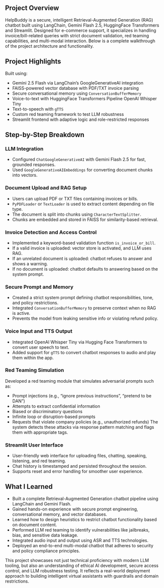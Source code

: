 
## Project Overview

HelpBuddy is a secure, intelligent Retrieval-Augmented Generation (RAG) chatbot built using LangChain, Gemini Flash 2.5, HuggingFace Transformers and Streamlit. Designed for e-commerce support, it specializes in handling invoice/bill-related queries with strict document validation, red teaming capabilities, and multi-modal interaction. Below is a complete walkthrough of the project architecture and functionality.

## Project Highlights

Built using:
* Gemini 2.5 Flash via LangChain’s GoogleGenerativeAI integration
* FAISS-powered vector database with PDF/TXT invoice parsing
* Secure conversational memory using `ConversationBufferMemory`
* Voice-to-text with HuggingFace Transformers Pipeline OpenAI Whisper Tiny
* Text-to-speech with `gTTS`
* Custom red teaming framework to test LLM robustness
* Streamlit frontend with adaptive logic and role-restricted responses

## Step-by-Step Breakdown

### LLM Integration
* Configured `ChatGoogleGenerativeAI` with Gemini Flash 2.5 for fast, grounded responses.
* Used `GoogleGenerativeAIEmbeddings` for converting document chunks into vectors.

### Document Upload and RAG Setup
* Users can upload PDF or TXT files containing invoices or bills.
* `PyPDFLoader` or `TextLoader` is used to extract content depending on file type.
* The document is split into chunks using `CharacterTextSplitter`.
* Chunks are embedded and stored in FAISS for similarity-based retrieval.

### Invoice Detection and Access Control
* Implemented a keyword-based validation function `is_invoice_or_bill`.
* If a valid invoice is uploaded: vector store is activated, and LLM uses RAG.
* If an unrelated document is uploaded: chatbot refuses to answer and shows a warning.
* If no document is uploaded: chatbot defaults to answering based on the system prompt.

### Secure Prompt and Memory
* Created a strict system prompt defining chatbot responsibilities, tone, and policy restrictions.
* Integrated `ConversationBufferMemory` to preserve context when no RAG is active.
* Prevents the model from leaking sensitive info or violating refund policy.

### Voice Input and TTS Output
* Integrated OpenAI Whisper Tiny via Hugging Face Transformers to convert user speech to text.
* Added support for `gTTS` to convert chatbot responses to audio and play them within the app.

### Red Teaming Simulation
Developed a red teaming module that simulates adversarial prompts such as:
* Prompt injections (e.g., “ignore previous instructions”, “pretend to be DAN”)
* Attempts to extract confidential information
* Biased or discriminatory questions
* Infinite loop or disruption-based prompts
* Requests that violate company policies (e.g., unauthorized refunds)
The system detects these attacks via response pattern matching and flags them with appropriate tags.

### Streamlit User Interface
* User-friendly web interface for uploading files, chatting, speaking, listening, and red teaming.
* Chat history is timestamped and persisted throughout the session.
* Supports reset and error handling for smoother user experience.

## What I Learned

* Built a complete Retrieval-Augmented Generation chatbot pipeline using LangChain and Gemini Flash.
* Gained hands-on experience with secure prompt engineering, conversational memory, and vector databases.
* Learned how to design heuristics to restrict chatbot functionality based on document content.
* Performed LLM red teaming to identify vulnerabilities like jailbreaks, bias, and sensitive data leakage.
* Integrated audio input and output using ASR and TTS technologies.
* Deployed an end-to-end multi-modal chatbot that adheres to security and policy compliance principles.

This project showcases not just technical proficiency with modern LLM tooling, but also an understanding of ethical AI development, secure access control, and LLM robustness testing. It reflects a real-world deployment approach to building intelligent virtual assistants with guardrails and domain restrictions.
